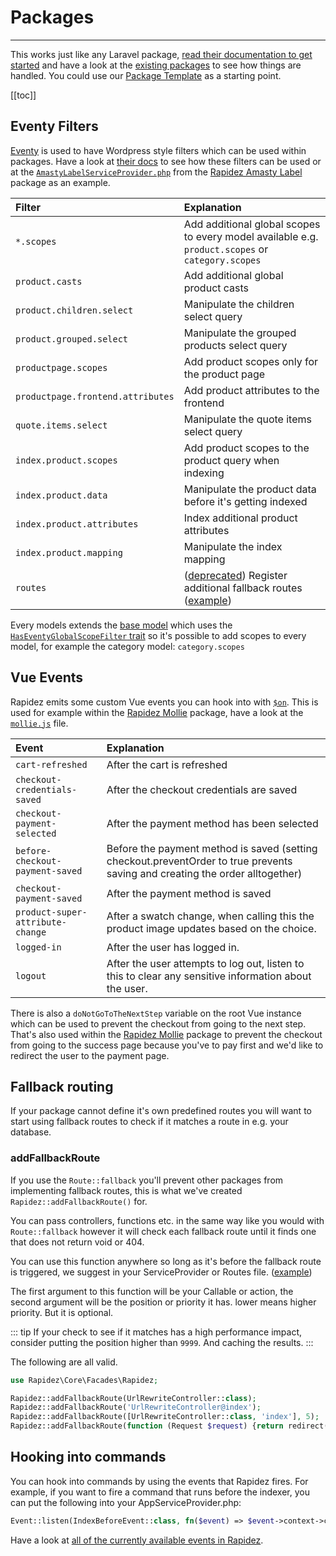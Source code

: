 # Packages

---

This works just like any Laravel package, [read their documentation to get started](https://laravel.com/docs/master/packages) and have a look at the [existing packages](packages.md) to see how things are handled. You could use our [Package Template](https://github.com/rapidez/package-template) as a starting point.

[[toc]]

## Eventy Filters

[Eventy](https://github.com/tormjens/eventy) is used to have Wordpress style filters which can be used within packages. Have a look at [their docs](https://github.com/tormjens/eventy#filters) to see how these filters can be used or at the [`AmastyLabelServiceProvider.php`](https://github.com/rapidez/amasty-label/blob/master/src/AmastyLabelServiceProvider.php) from the [Rapidez Amasty Label](https://github.com/rapidez/amasty-label) package as an example.

Filter | Explanation
:--- | :---
`*.scopes` | Add additional global scopes to every model available e.g. `product.scopes` or `category.scopes`
`product.casts` | Add additional global product casts
`product.children.select` | Manipulate the children select query
`product.grouped.select` | Manipulate the grouped products select query
`productpage.scopes` | Add product scopes only for the product page
`productpage.frontend.attributes` | Add product attributes to the frontend
`quote.items.select` | Manipulate the quote items select query
`index.product.scopes` | Add product scopes to the product query when indexing
`index.product.data` | Manipulate the product data before it's getting indexed 
`index.product.attributes` | Index additional product attributes
`index.product.mapping` | Manipulate the index mapping
`routes` | ([deprecated](#addfallbackroute)) Register additional fallback routes ([example](https://github.com/rapidez/amasty-shop-by-brand/blob/master/src/AmastyShopByBrandServiceProvider.php))

Every models extends the [base model](https://github.com/rapidez/core/blob/master/src/Models/Model.php) which uses the [`HasEventyGlobalScopeFilter` trait](https://github.com/rapidez/core/blob/master/src/Models/Traits/HasEventyGlobalScopeFilter.php) so it's possible to add scopes to every model, for example the category model: `category.scopes`

## Vue Events

Rapidez emits some custom Vue events you can hook into with [`$on`](https://vuejs.org/v2/api/#vm-on). This is used for example within the [Rapidez Mollie](https://github.com/rapidez/mollie) package, have a look at the [`mollie.js`](https://github.com/rapidez/mollie/blob/master/resources/js/mollie.js) file.

Event | Explanation
:--- | :---
`cart-refreshed` | After the cart is refreshed
`checkout-credentials-saved` | After the checkout credentials are saved
`checkout-payment-selected` | After the payment method has been selected
`before-checkout-payment-saved` | Before the payment method is saved (setting checkout.preventOrder to true prevents saving and creating the order alltogether)
`checkout-payment-saved` | After the payment method is saved
`product-super-attribute-change` | After a swatch change, when calling this the product image updates based on the choice.
`logged-in` | After the user has logged in.
`logout` | After the user attempts to log out, listen to this to clear any sensitive information about the user.

There is also a `doNotGoToTheNextStep` variable on the root Vue instance which can be used to prevent the checkout from going to the next step. That's also used within the [Rapidez Mollie](https://github.com/rapidez/mollie) package to prevent the checkout from going to the success page because you've to pay first and we'd like to redirect the user to the payment page.

## Fallback routing

If your package cannot define it's own predefined routes you will want to start using fallback routes to check if it matches a route in e.g. your database.

### addFallbackRoute

If you use the `Route::fallback` you'll prevent other packages from implementing fallback routes, this is what we've created `Rapidez::addFallbackRoute()` for.

You can pass controllers, functions etc. in the same way like you would with `Route::fallback` however it will check each fallback route until it finds one that does not return void or 404.

You can use this function anywhere so long as it's before the fallback route is triggered, we suggest in your ServiceProvider or Routes file. ([example](https://github.com/rapidez/core/blob/aa1dbb54faed244b982f5b6198749ccf493c210a/src/RapidezServiceProvider.php#L87))

The first argument to this function will be your Callable or action, the second argument will be the position or priority it has. lower means higher priority. But it is optional.

::: tip
If your check to see if it matches has a high performance impact, consider putting the position higher than `9999`.
And caching the results.
:::

The following are all valid.
```php
use Rapidez\Core\Facades\Rapidez;

Rapidez::addFallbackRoute(UrlRewriteController::class);
Rapidez::addFallbackRoute('UrlRewriteController@index');
Rapidez::addFallbackRoute([UrlRewriteController::class, 'index'], 5);
Rapidez::addFallbackRoute(function (Request $request) {return redirect('/');}, 5);
```

## Hooking into commands

You can hook into commands by using the events that Rapidez fires. For example, if you want to fire a command that runs before the indexer, you can put the following into your AppServiceProvider.php:

```php
Event::listen(IndexBeforeEvent::class, fn($event) => $event->context->call('rapidez:index:categories'));
```

Have a look at [all of the currently available events in Rapidez](https://github.com/rapidez/core/tree/master/src/Events).
